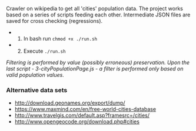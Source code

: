 Crawler on wikipedia to get all 'cities' population data. The project works based on a series of scripts feeding each other. 
Intermediate JSON files are saved for cross checking (regressions). 
- 1) In bash run `chmod +x ./run.sh`
- 2) Execute `./run.sh`


*Filtering is performed by value (possibly erroneous) preservation. Upon the last script - 3-cityPopulationPage.js - a filter is performed only based on valid population values.*

### Alternative data sets
- http://download.geonames.org/export/dump/
- https://www.maxmind.com/en/free-world-cities-database
- http://www.travelgis.com/default.asp?framesrc=/cities/
- http://www.opengeocode.org/download.php#cities
